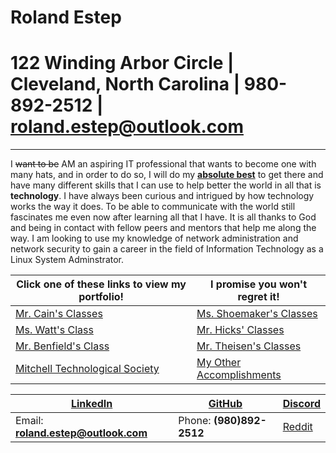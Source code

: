 # Roland Estep
# 122 Winding Arbor Circle | Cleveland, North Carolina | 980-892-2512 | roland.estep@outlook.com
-------------------------
I ~~want to be~~ AM an aspiring IT professional that wants to become one with many hats, and in order to do so, I will do my <strong><ins>absolute best</ins></strong> to get there and have many different skills that I can use to help better the world in all that is **technology**.  I have always been curious and intrigued by how technology works the way it does.  To be able to communicate with the world still fascinates me even now after learning all that I have.  It is all thanks to God and being in contact with fellow peers and mentors that help me along the way.  I am looking to use my knowledge of network administration and network security to gain a career in the field of Information Technology as a Linux System Adminstrator.

Click one of these links to view my portfolio! | I promise you won't regret it!
--------------------------------------------- | ---------------------------------------------------------------
[Mr. Cain's Classes](mrcainclass/mrcainclass.md) | [Ms. Shoemaker's Classes](msshoemakerclass/msshoemakerclass.md)
[Ms. Watt's Class](mswattclass/mswattclass.md) | [Mr. Hicks' Classes](mrhicksclass/mrhicksclass.md)
[Mr. Benfield's Class](mrbenfieldclass/mrbenfieldclass.md) | [Mr. Theisen's Classes](mrtheisenclass/mrtheisenclass.md)
[Mitchell Technological Society](mts/mts.md) | [My Other Accomplishments](other/other.md)


[LinkedIn](https://linkedin.com/in/roland-c-estep) | [GitHub](https://github.com/rcestep) | [Discord](https://discordhub.com/profile/532348150019522580)
-------------------------------------------------- | ------------------------------------ | ------------------------------------------------------------
Email: **roland.estep@outlook.com**                | Phone: **(980)892-2512**             | [Reddit](https://reddit.com/user/rcmoonpie1)  
